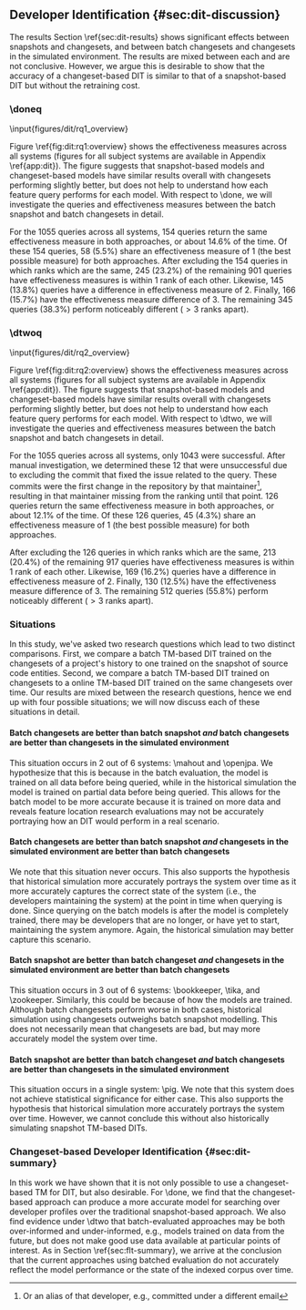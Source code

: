 ## Developer Identification {#sec:dit-discussion}

The results Section \ref{sec:dit-results} shows significant effects between
snapshots and changesets, and between batch changesets and changesets in the
simulated environment.  The results are mixed between each and are not
conclusive.  However, we argue this is desirable to show that the accuracy of a
changeset-based DIT is similar to that of a snapshot-based DIT but without the
retraining cost.


### \doneq

<!--All
max bound:	38
same:	154	0.145971563981
same (ones):	58	0.0549763033175
diff of 1:	245	0.232227488152
diff of 2:	145	0.137440758294
diff of 3:	166	0.157345971564
within <=1:	245	0.232227488152
within <=5:	716	0.678672985782
within <=10:	845	0.800947867299
within <=50:	901	0.854028436019
other (>50.000000):	0	0.0
within <= 0 (1.000000%):	0	0.0
within <= 2 (5.000000%):	390	0.369668246445
within <= 4 (10.000000%):	658	0.623696682464
within <= 19 (50.000000%):	890	0.843601895735
other > 19 (50.000000%):	11	0.0104265402844
worst (Changesets - Snapshot) 33.0 -22.0
total:	1055
-->

\input{figures/dit/rq1_overview}

Figure \ref{fig:dit:rq1:overview} shows the effectiveness measures across all
systems (figures for all subject systems are available in
Appendix \ref{app:dit}). The figure suggests that snapshot-based models and
changeset-based models have similar results overall with changesets performing
slightly better, but does not help to understand how each feature query
performs for each model.  With respect to \done, we will investigate the
queries and effectiveness measures between the batch snapshot and batch
changesets in detail.

For the 1055 queries across all systems, 154 queries return the same
effectiveness measure in both approaches, or about 14.6% of the time.  Of these
154 queries, 58 (5.5%) share an effectiveness measure of 1 (the best possible
measure) for both approaches.  After excluding the 154 queries in which ranks
which are the same, 245 (23.2%) of the remaining 901 queries have effectiveness
measures is within 1 rank of each other.  Likewise, 145 (13.8%) queries have a
difference in effectiveness measure of 2.  Finally, 166 (15.7%) have the
effectiveness measure difference of 3.  The remaining 345 queries (38.3%)
perform noticeably different ($> 3$ ranks apart).


### \dtwoq

<!--All
max bound:	38
same:	126	0.120805369128
same (ones):	45	0.0431447746884
diff of 1:	213	0.204218600192
diff of 2:	169	0.162032598274
diff of 3:	130	0.124640460211
within <=1:	213	0.204218600192
within <=5:	674	0.646212847555
within <=10:	848	0.813039309684
within <=50:	917	0.879194630872
other (>50.000000):	0	0.0
within <= 0 (1.000000%):	0	0.0
within <= 2 (5.000000%):	382	0.366251198466
within <= 4 (10.000000%):	601	0.576222435283
within <= 19 (50.000000%):	901	0.863854266539
other > 19 (50.000000%):	16	0.0153403643337
worst (Changesets - Historical) 37.0 -25.0
total:	1043
-->

\input{figures/dit/rq2_overview}

Figure \ref{fig:dit:rq2:overview} shows the effectiveness measures across all
systems (figures for all subject systems are available in Appendix
\ref{app:dit}). The figure suggests that snapshot-based models and
changeset-based models have similar results overall with changesets performing
slightly better, but does not help to understand how each feature query
performs for each model.  With respect to \dtwo, we will investigate the
queries and effectiveness measures between the batch snapshot and batch
changesets in detail.

For the 1055 queries across all systems, only 1043 were successful.  After
manual investigation, we determined these 12 that were unsuccessful due to
excluding the commit that fixed the issue related to the query.  These commits
were the first change in the repository by that maintainer[^alias], resulting in that
maintainer missing from the ranking until that point.  126 queries return the
same effectiveness measure in both approaches, or about 12.1% of the time.  Of
these 126 queries, 45 (4.3%) share an effectiveness measure of 1 (the best
possible measure) for both approaches.

[^alias]: Or an alias of that developer, e.g., committed under a different email

After excluding the 126 queries in which ranks which are the same, 213 (20.4%)
of the remaining 917 queries have effectiveness measures is within 1 rank of
each other.  Likewise, 169 (16.2%) queries have a difference in effectiveness
measure of 2.  Finally, 130 (12.5%) have the effectiveness measure difference
of 3.  The remaining 512 queries (55.8%) perform noticeably different ($> 3$
ranks apart).

### Situations

In this study, we've asked two research questions which lead to two distinct
comparisons.  First, we compare a batch TM-based DIT trained on the changesets
of a project's history to one trained on the snapshot of source code entities.
Second, we compare a batch TM-based DIT trained on changesets to a online
TM-based DIT trained on the same changesets over time.  Our results are mixed
between the research questions, hence we end up with four possible situations;
we will now discuss each of these situations in detail.

<!--
    SS < CS && CS > HS
       2          5
            2
        mahout
        openjpa

    SS < CS && CS < HS
       2          1
            0

    SS > CS && CS > HS
       4          5
            3
        bookkeeper
        tika
        zookeeper

    SS > CS && CS < HS
       4          1
            1
        pig
-->

#### Batch changesets are better than batch snapshot *and* batch changesets are better than changesets in the simulated environment

This situation occurs in 2 out of 6 systems: \mahout and \openjpa.  We
hypothesize that this is because in the batch evaluation, the model is trained
on all data before being queried, while in the historical simulation the model
is trained on partial data before being queried.  This allows for the batch
model to be more accurate because it is trained on more data and reveals
feature location research evaluations may not be accurately portraying how an
DIT would perform in a real scenario.

#### Batch changesets are better than batch snapshot *and* changesets in the simulated environment are better than batch changesets

We note that this situation never occurs. This also supports the hypothesis
that historical simulation more accurately portrays the system over time as it
more accurately captures the correct state of the system (i.e., the developers
maintaining the system) at the point in time when querying is done.  Since
querying on the batch models is after the model is completely trained, there
may be developers that are no longer, or have yet to start, maintaining the
system anymore.  Again, the historical simulation may better capture this
scenario.

#### Batch snapshot are better than batch changeset *and* changesets in the simulated environment are better than batch changesets

This situation occurs in 3 out of 6 systems: \bookkeeper, \tika, and
\zookeeper.  Similarly, this could be because of how the models are trained.
Although batch changesets perform worse in both cases, historical simulation
using changesets outweighs batch snapshot modelling.  This does not necessarily
mean that changesets are bad, but may more accurately model the system over
time.

#### Batch snapshot are better than batch changeset *and* batch changesets are better than changesets in the simulated environment

This situation occurs in a single system: \pig.  We note that this system does
not achieve statistical significance for either case.  This also supports the
hypothesis that historical simulation more accurately portrays the system over
time.  However, we cannot conclude this without also historically simulating
snapshot TM-based DITs.

### Changeset-based Developer Identification {#sec:dit-summary}

In this work we have shown that it is not only possible to use a
changeset-based TM for DIT, but also desirable.  For \done, we find that the
changeset-based approach can produce a more accurate model for searching over
developer profiles over the traditional snapshot-based approach.  We also
find evidence under \dtwo that batch-evaluated approaches may be both
over-informed and under-informed, e.g., models trained on data from the future,
but does not make good use data available at particular points of interest.  As
in Section \ref{sec:flt-summary}, we arrive at the conclusion that the current
approaches using batched evaluation do not accurately reflect the model
performance or the state of the indexed corpus over time.
